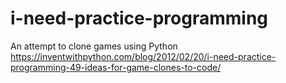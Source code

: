 # i-need-practice-programming
An attempt to clone games using Python https://inventwithpython.com/blog/2012/02/20/i-need-practice-programming-49-ideas-for-game-clones-to-code/
